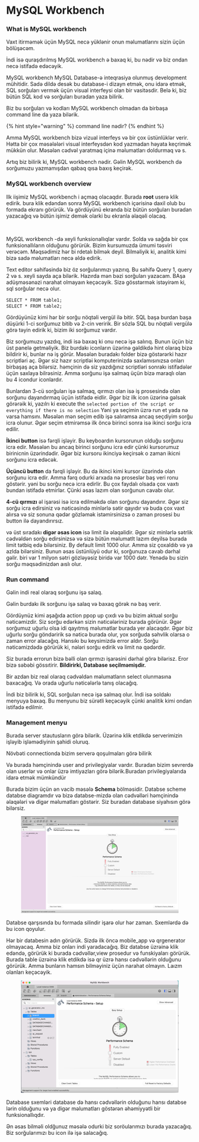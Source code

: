 # MySQL Workbench

### What is MySQL workbench&#x20;

Vaxt itirməmək üçün MySQL necə yüklənir onun məlumatlarını sizin üçün bölüşəcəm.&#x20;

İndi isə quraşdırılmış MySQL workbench ə baxaq ki, bu nədir və biz ondan necə istifadə edəcəyik.&#x20;

MySQL workbench MySQL Database-ə inteqrasiya olunmuş development mühitidir. Sadə dildə desək bu database-i dizayn etmək, onu idarə etmək, SQL sorğuları vermək üçün visual interfeysi olan bir vasitəsdir. Belə ki, biz bütün SQL kod və sorğuları buradan yaza bilirik.

Biz bu sorğuları və kodları MySQL workbench olmadan da birbaşa command line da yaza bilərik.

{% hint style="warning" %}
command line nədir?
{% endhint %}

Amma MySQL workbench bizə vizual interfeys və bir çox üstünlüklər verir. Hətta bir çox məsələləri visual interfeysdən kod yazmadan həyata keçrimək mükkün olur. Məsələn cədvəl yaratmaq içinə məlumatları doldurmaq və s.&#x20;

Artıq biz bilirik ki, MySQL workbench nədir. Gəlin MySQL workbench də sorğumuzu yazmamışdan qabaq qısa baxış keçirək.

### MySQL workbench overview

Ilk iişimiz MySQL workbench i açmaq olacaqdır. Burada **root** userə klik edirik. bura klik edəndən sonra MySQL workbench içərisinə daxil olub bu formada ekranı görürük. Və gördüyünü ekranda biz bütün sorğuları buradan yazacağıq və bütün işimiz demək olarki bu ekranla əlaqəli olacaq.&#x20;

<figure><img src="https://lh4.googleusercontent.com/d8RQ-tn1PcPmCQ1GBaRFLD7_vhkOCV5Gi4GHTMMn0TxZZ1llzHeiQm1Ri2H4LuD8TI-LNHIonoOUe1O65erqCzHixd1pdV_PVoRjnbdN1yovGmjfMpgPj6xqID_EBTRErkNo5K7GBS3b97UjBCVYZOnKhwWLMJkeCKgPV15gcJH8tyTVUicLKqc5ttwGpFDzyGs" alt=""><figcaption></figcaption></figure>

MySQL workbench -də xeyli funksionallıqlar vardır. Solda və sağda bir çox funksionallıların olduğunu görürük. Bizim kursumuzda ümumi təsviri verəcəm. Məqsədimiz hər bi rdetalı bilmək deyil. Bilməliyik ki, analitik kimi bizə sadə məlumatları necə əldə edirik.

Text editor səhifəsində biz öz sorğularımızı yazırıq. Bu səhifə Query 1, query 2 və s. xeyli sayda aça bilərik. Hazırda mən bəzi sorğuları yazacam. BAşa adüşməsənəzi narahat olmayaın keçəcəyik. Sizə gösstərmək istəyirəm ki, sql sorğular necə olur.&#x20;

```
SELECT * FROM table1;
SELECT * FROM table2;
```

Gördüyünüz kimi hər bir sorğu nöqtəli vergül ilə bitir. SQL başa burdan başa düşürki 1-ci sorğumuz bitib və 2-cin veririk. Bir sözlə SQL bu nöqtəli vergülə görə təyin edirik ki, bizim iki sorğumuz vardır.

Biz sorğumuzu yazdıq, indi isə baxaq ki onu necə işə salırıq. Bunun üçün biz üst panelə getməliyik. Biz burdakı iconların üzərinə gəldikdə hint olaraq bizə bildirir ki, bunlar nə iş görür. Məsələn buradakı folder bizə göstərərki hazır scriptləri aç. Əgər siz hazır scriptləi komputerinizdə saxlamısınızsa onları birbaşaş aça bilərsiz. həmçinin də siz yazdığınız scriptləri sonrakı istifadələr üçün saxlaya bilrəsiniz.  Amma sorğunu işə salmaq üçün bizə maraqlı olan bu 4 icondur iconlardır.&#x20;

Bunlardan 3-cü sorğuları işə salmaq, qırmızı olan isə iş prosesində olan sorğunu dayandırmaq üçün istifadə eidlir. Əgər biz ilk icon üzərinə gəlsək görərəik ki, yazılrı ki execute the `selected portion of the script or everything if there is no selection` Yəni ya seçimin üzrə run et yada nə varsa hamsını. Məsələn mən seçim edib işə salıramsa ancaq seçdiyim sorğu icra olunur. Əgər seçim etmirəmsə ilk öncə birinci sonra isə ikinci sorğu icra edilir.

**İkinci button** isə fərqli işləyir. Bu keyboardın kursorunun olduğu sorğunu icra edir. Məsələn bu ancaq birinci sorğunu icra edir çünki kursorumuz birinicnin üzərindədir. Əgər biz kursoru ikinciyə keçirsək o zaman ikicni sorğunu icra edəcək.&#x20;

**Üçüncü button** da fərqli işləyir. Bu da ikinci kimi kursor üzərində olan sorğunu icra edir. Amma fərq odurki arxada nə proseslər baş veri ronu göstərir. yəni bu sorğu necə icra edirlir. Bu çox faydalı olsada çox vaxtı bundan istifadə etmirlər. Çünki əsas lazım olan sorğunun cavabı olur.&#x20;

**4-cü qırmızı** əl işarəsi isə icra edilməkdə olan sorğunu dayandırır. Əgər siz sorğu icra edirsiniz və nəticəsində minlərlə sətir qayıdır və buda çox vaxt alırsa və siz sonuna qədər gözləmək istəmirsinizsə o zaman prosesi bu button ilə dayandırırsız.&#x20;

və üst sıradakı **digər əsas icon** isə limit ilə əlaqəlidir. Əgər siz minlərlə sətrlik cədvəldən sorğu edirsinizsə və sizə bütün məlumatlt lazım deyilsə burada limit tətbiq edə bilərsiniz. By default limit 1000 olur. Amma siz çoxaldıb və ya azlda bilərsiniz. Bunun əsas üstünlüyü odur ki, sorğunuza cavab dərhal gəlir. biri var 1 milyon sətri gözləyəsiz biridə var 1000 dətr. Yenədə bu sizin sorğu məqsədinizdən aıslı olur.

### Run command

Gəlin indi real olaraq sorğunu işə salaq.&#x20;

Gəlin burdakı ilk sorğunu işə salaq və baxaq görək nə baş verir.&#x20;

Gördüynüz kimi aşağıda action ppop up çıxdı və bu bizim aktual sorğu nəticəmizdir. Siz sorğu edərkən sizin nəticələriniz burada görünür. Əgər sorğumuz uğurlu olsa idi qayıtmış məlumatlar burada yer alacaqdır. Əgər biz uğurlu sorğu göndəririk sə nəticə burada olur, yox sorğuda səhvlik olarsa o zaman error alacağıq. Hansıkı bu keysimizdə error aldır.  Sorğu nəticəmizdədə görürük ki, nələri sorğu edirik və limit nə qədərdir.&#x20;

Siz burada errorun bizə bəlli olan qırmızı işarəsini dərhal görə bilərisz. Eror bizə səbəbi gössıtirir. **Bildirirki, Database seçilməmişdir.**&#x20;

Bir azdan biz real olaraq cədvəldən məlumatların select olunmasına baxacağıq. Və orada uğurlu nəticələrlə tanış olacağıq.

İndi biz bilirik ki, SQL sorğuları necə işə salmaq olur. İndi isə soldakı menyuya baxaq. Bu menyunu biz sürətli keçəcəyik çünki analitik kimi ondan istifadə edilmir.&#x20;

### Management menyu

Burada server stautusların görə bilərik. Üzərinə klik etdikdə serverimizin işləyib işləmədiyinin şahidi oluruq.

Növbəti connectionda bizim serverə qoşulmaları görə bilirik

Və burada həmçinində user and privilegiyalar vardır. Buradan bizim sevrerdə olan userlər və onlar üzrə imtiyazları görə bilərik.Buradan privilegiyalarıda idarə etmək mümkündür

Burada bizim üçün ən vacib məsələ **Schema** bölməsidir. Databse scheme databse diagramdır və bizə databse-mizdə olan cədvəlləri həmçinində əlaqələri və digər məlumatları göstərir. Siz buradan database siyahısın görə bilərsiz.

<figure><img src=".gitbook/assets/image (6).png" alt=""><figcaption></figcaption></figure>

Databse qarşısında bu formada silindir işarə olur hər zaman. Sxemlərdə də bu icon qoyulur.&#x20;

Hər bir databesin adın görürük. Sizdə ilk öncə mobile\_app və qrgenerator olmayacaq. Amma biz onları indi yaradacağıq. Biz databse üzrəinə klik edəndə, görürük ki burada cədvəllər,view prosedur və funskiyaları görürük. Burada table üzrəinə klik etdikdə isə qr üzrə hansı cədvəllərin olduğunu görürük. Amma bunların hamsın bilməyiniz üçün narahat olmayın. Laızm olanları keçəcəyik.

<figure><img src=".gitbook/assets/image (22).png" alt=""><figcaption></figcaption></figure>

Database sxemləri database də hansı cədvəllərin olduğunu hansı databse lərin olduğunu və ya digər məlumatları göstərən əhəmiyyətli bir funksionallıqdır.

Ən əsas bilməli oldğunuz məsələ odurki biz soröularımızı burada yazacağıq. Biz sorğularımızı bu icon ilə işə salacağıq.&#x20;
